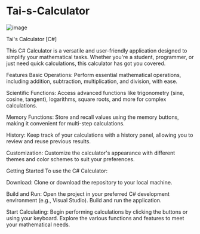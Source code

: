 # Tai-s-Calculator
![image](https://github.com/TaiOdunaiya/Tai-s-Calculator/assets/52798951/e7e8bcda-dae0-4922-ad0f-b2954eb27f90)

Tai's Calculator [C#]

This C# Calculator is a versatile and user-friendly application designed to simplify your mathematical tasks. Whether you're a student, programmer, or just need quick calculations, this calculator has got you covered.

Features
Basic Operations: Perform essential mathematical operations, including addition, subtraction, multiplication, and division, with ease.

Scientific Functions: Access advanced functions like trigonometry (sine, cosine, tangent), logarithms, square roots, and more for complex calculations.

Memory Functions: Store and recall values using the memory buttons, making it convenient for multi-step calculations.

History: Keep track of your calculations with a history panel, allowing you to review and reuse previous results.

Customization: Customize the calculator's appearance with different themes and color schemes to suit your preferences.

Getting Started
To use the C# Calculator:

Download: Clone or download the repository to your local machine.

Build and Run: Open the project in your preferred C# development environment (e.g., Visual Studio). Build and run the application.

Start Calculating: Begin performing calculations by clicking the buttons or using your keyboard. Explore the various functions and features to meet your mathematical needs.
